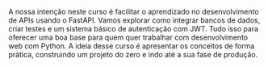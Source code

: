 A nossa intenção neste curso é facilitar o aprendizado no desenvolvimento de APIs usando o FastAPI. Vamos explorar como integrar bancos de dados, criar testes e um sistema básico de autenticação com JWT. Tudo isso para oferecer uma boa base para quem quer trabalhar com desenvolvimento web com Python. A ideia desse curso é apresentar os conceitos de forma prática, construindo um projeto do zero e indo até a sua fase de produção.